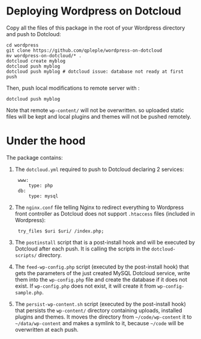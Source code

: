 Deploying Wordpress on Dotcloud
===============================

Copy all the files of this package in the root of your Wordpress directory and push to Dotcloud:

    cd wordpress
    git clone https://github.com/qpleple/wordpress-on-dotcloud
    mv wordpress-on-dotcloud/* .
    dotcloud create myblog
    dotcloud push myblog
    dotcloud push myblog # dotcloud issue: database not ready at first push

Then, push local modifications to remote server with :

    dotcloud push myblog
    
Note that remote ``wp-content/`` will not be overwritten. so uploaded static files will be kept and local plugins and themes will not be pushed remotely.

Under the hood
==============
The package contains:

1. The ``dotcloud.yml`` required to push to Dotcloud declaring 2 services:

        www:
            type: php
        db:
            type: mysql
        
2. The ``nginx.conf`` file telling Nginx to redirect everything to Wordpress front controller as Dotcloud does not support ``.htaccess`` files (included in Wordpress):

        try_files $uri $uri/ /index.php;
    
3. The ``postinstall`` script that is a post-install hook and will be executed by Dotcloud after each push. It is calling the scripts in the ``dotcloud-scripts/`` directory.

4. The ``feed-wp-config.php`` script (executed by the post-install hook) that gets the parameters of the just created MySQL Dotcloud service, write them into the ``wp-config.php`` file and create the database if it does not exist. If ``wp-config.php`` does not exist, it will create it from ``wp-config-sample.php``.

5. The ``persist-wp-content.sh`` script (executed by the post-install hook) that persists the ``wp-content/`` directory containing uploads, installed plugins and themes. It moves the directory from ``~/code/wp-content`` it to ``~/data/wp-content`` and makes a symlink to it, because ``~/code`` will be overwritten at each push.
